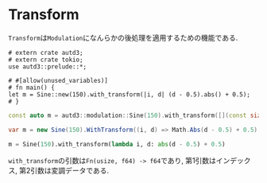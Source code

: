 # Transform

`Transform`は`Modulation`になんらかの後処理を適用するための機能である.

```rust,edition2021
# extern crate autd3;
# extern crate tokio;
use autd3::prelude::*;

# #[allow(unused_variables)]
# fn main() {
let m = Sine::new(150).with_transform(|i, d| (d - 0.5).abs() + 0.5);
# }
```

```cpp
const auto m = autd3::modulation::Sine(150).with_transform([](const size_t idx, const double d) -> double { return std::abs(d - 0.5) + 0.5; });
```

```cs
var m = new Sine(150).WithTransform((i, d) => Math.Abs(d - 0.5) + 0.5);
```

```python
m = Sine(150).with_transform(lambda i, d: abs(d - 0.5) + 0.5)
```

`with_transform`の引数は`Fn(usize, f64) -> f64`であり, 第1引数はインデックス, 第2引数は変調データである.
